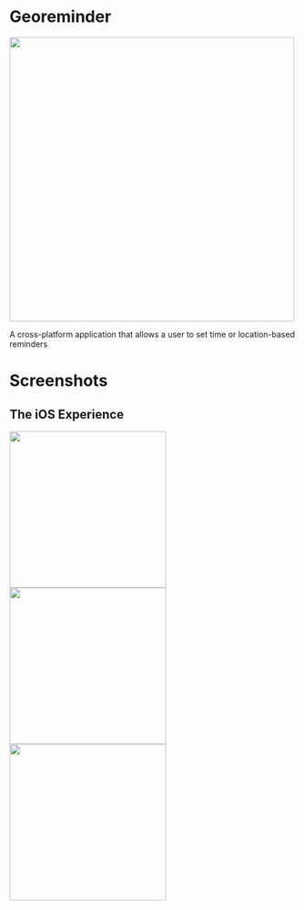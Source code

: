 # Georeminder

<img src="../master/screenshots/georeminder_logo.png" width="500">

A cross-platform application that allows a user to set time or location-based reminders

# Screenshots

## The iOS Experience

<p float="left">
  <img src="../master/screenshots/ios_blank_time.png" width="275">
  <img src="../master/screenshots/ios_blank_time.png" width="275">
  <img src="../master/screenshots/ios_blank_time.png" width="275">
</p>

